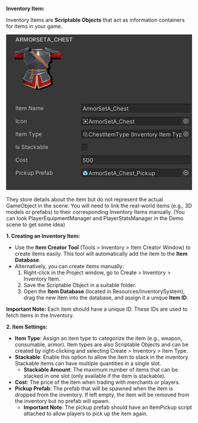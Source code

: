 **Inventory Item:**

Inventory Items are **Scriptable Objects** that act as information containers for items in your game.

![image](https://github.com/Shakti-crypto/InventorySystem/blob/main/Readme/Images/InventoryItemExample.png)

They store details about the item but do not represent the actual GameObject in the scene. You will need to link the real-world items (e.g., 3D models or prefabs) to their corresponding Inventory Items manually. (You can look PlayerEquipmentManager and PlayerStatsManager in the Demo scene to get some idea)

**1\. Creating an Inventory Item:**

- Use the **Item Creator Tool** (Tools > Inventory > Item Creator Window) to create items easily. This tool will automatically add the item to the **Item Database**.
- Alternatively, you can create items manually:
    1. Right-click in the Project window, go to Create > Inventory > Inventory Item.
    2. Save the Scriptable Object in a suitable folder.
    3. Open the **Item Database** (located in Resources/InventorySystem), drag the new item into the database, and assign it a unique **Item ID**.

**Important Note:** Each item should have a unique ID. These IDs are used to fetch items in the Inventory.

**2\. Item Settings:**

- **Item Type**: Assign an item type to categorize the item (e.g., weapon, consumable, armor). Item types are also Scriptable Objects and can be created by right-clicking and selecting Create > Inventory > Item Type.
- **Stackable**: Enable this option to allow the item to stack in the inventory. Stackable items can have multiple quantities in a single slot.
  - **Stackable Amount**: The maximum number of items that can be stacked in one slot (only available if the item is stackable).
- **Cost**: The price of the item when trading with merchants or players.
- **Pickup Prefab**: The prefab that will be spawned when the item is dropped from the inventory. If left empty, the item will be removed from the inventory but no prefab will spawn.
  - **Important Note**: The pickup prefab should have an ItemPickup script attached to allow players to pick up the item again.
